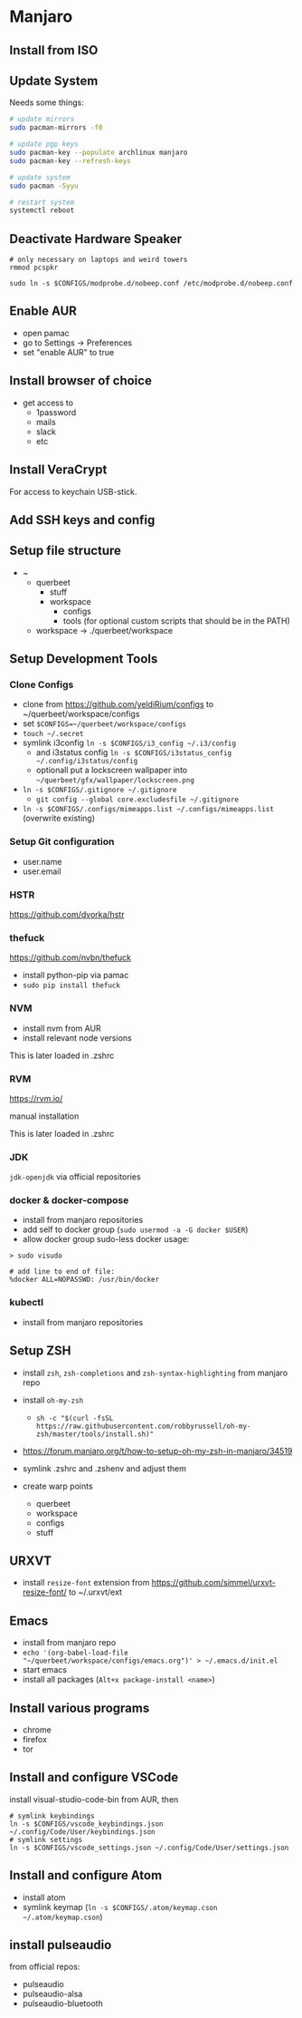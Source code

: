 # Manjaro

## Install from ISO

## Update System

Needs some things:
```bash
# update mirrors
sudo pacman-mirrors -f0

# update pgp keys
sudo pacman-key --populate archlinux manjaro
sudo pacman-key --refresh-keys

# update system
sudo pacman -Syyu

# restart system
systemctl reboot
```

## Deactivate Hardware Speaker

```
# only necessary on laptops and weird towers
rmmod pcspkr

sudo ln -s $CONFIGS/modprobe.d/nobeep.conf /etc/modprobe.d/nobeep.conf
```

## Enable AUR

- open pamac
- go to Settings -> Preferences
- set "enable AUR" to true

## Install browser of choice

- get access to
  - 1password
  - mails
  - slack
  - etc

## Install VeraCrypt

For access to keychain USB-stick.

## Add SSH keys and config

## Setup file structure

- ~
  - querbeet
    - stuff
    - workspace
      - configs
      - tools (for optional custom scripts that should be in the PATH)
  - workspace -> ./querbeet/workspace

## Setup Development Tools

### Clone Configs

- clone from https://github.com/yeldiRium/configs to ~/querbeet/workspace/configs
- set `$CONFIGS=~/querbeet/workspace/configs`
- `touch ~/.secret`
- symlink i3config `ln -s $CONFIGS/i3_config ~/.i3/config`
  - and i3status config `ln -s $CONFIGS/i3status_config ~/.config/i3status/config`
  - optionall put a lockscreen wallpaper into `~/querbeet/gfx/wallpaper/lockscreen.png`
- `ln -s $CONFIGS/.gitignore ~/.gitignore`
  - `git config --global core.excludesfile ~/.gitignore`
- `ln -s $CONFIGS/.configs/mimeapps.list ~/.configs/mimeapps.list` (overwrite existing)

### Setup Git configuration

- user.name
- user.email

### HSTR

https://github.com/dvorka/hstr

### thefuck

https://github.com/nvbn/thefuck

- install python-pip via pamac
- `sudo pip install thefuck`

### NVM

- install nvm from AUR
- install relevant node versions

This is later loaded in .zshrc

### RVM

https://rvm.io/

manual installation

This is later loaded in .zshrc

### JDK

`jdk-openjdk` via official repositories

### docker & docker-compose

- install from manjaro repositories
- add self to docker group (`sudo usermod -a -G docker $USER`)
- allow docker group sudo-less docker usage:

```
> sudo visudo

# add line to end of file:
%docker ALL=NOPASSWD: /usr/bin/docker
```

### kubectl

- install from manjaro repositories

## Setup ZSH

- install `zsh`, `zsh-completions` and `zsh-syntax-highlighting` from manjaro repo
- install `oh-my-zsh`
  - `sh -c "$(curl -fsSL https://raw.githubusercontent.com/robbyrussell/oh-my-zsh/master/tools/install.sh)"`

- https://forum.manjaro.org/t/how-to-setup-oh-my-zsh-in-manjaro/34519
- symlink .zshrc and .zshenv and adjust them
- create warp points
  - querbeet
  - workspace
  - configs
  - stuff

## URXVT

- install `resize-font` extension from https://github.com/simmel/urxvt-resize-font/ to ~/.urxvt/ext

## Emacs

- install from manjaro repo
- `echo '(org-babel-load-file "~/querbeet/workspace/configs/emacs.org")' > ~/.emacs.d/init.el`
- start emacs
- install all packages (`Alt+x package-install <name>`)

## Install various programs

- chrome
- firefox
- tor

## Install and configure VSCode

install visual-studio-code-bin from AUR, then

```
# symlink keybindings
ln -s $CONFIGS/vscode_keybindings.json ~/.config/Code/User/keybindings.json
# symlink settings
ln -s $CONFIGS/vscode_settings.json ~/.config/Code/User/settings.json
```

## Install and configure Atom

- install atom
- symlink keymap (`ln -s $CONFIGS/.atom/keymap.cson ~/.atom/keymap.cson`)

## install pulseaudio

from official repos:

- pulseaudio
- pulseaudio-alsa
- pulseaudio-bluetooth
